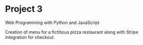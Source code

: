 # Project 3

Web Programming with Python and JavaScript

Creation of menu for a fictitious pizza restaurant along with Stripe
integration for checkout.
